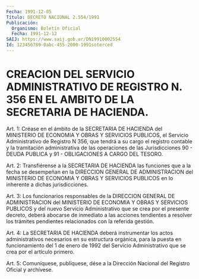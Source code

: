 ```yaml
---
Fecha: 1991-12-05
Título: DECRETO NACIONAL 2.554/1991
Publicación:
  Organismo: Boletín Oficial
  Fecha: 1991-12-12
SAIJ: https://www.saij.gob.ar/DN19910002554
Id: 123456789-0abc-455-2000-1991soterced
---
```

# CREACION DEL SERVICIO ADMINISTRATIVO DE REGISTRO N. 356 EN EL AMBITO DE LA SECRETARIA DE HACIENDA.

<a id="1"></a>
Art.  1:  Créase en el ámbito de la SECRETARIA DE HACIENDA del MINISTERIO DE ECONOMIA  Y  OBRAS  Y SERVICIOS PUBLICOS, el Servicio Administrativo  de  Registro  N  356, que  tendrá  a  su  cargo  el registro  contable  y  la  tramitación    administrativa    de  las operaciones  de  las  Jurisdicciones  90  -  DEUDA  PUBLICA  y 91 - OBLIGACIONES A CARGO DEL TESORO.

<a id="2"></a>
Art. 2: Transfiérense a la SECRETARIA DE HACIENDA las funciones que a la fecha se desempeñan en la DIRECCION GENERAL DE ADMINISTRACION  del  MINISTERIO  DE  ECONOMIA  Y  OBRAS Y SERVICIOS PUBLICOS en lo inherente a dichas jurisdicciones.

<a id="3"></a>
Art.  3: Los funcionarios responsables de la DIRECCION GENERAL DE ADMINISTRACION  del  MINISTERIO  DE ECONOMIA Y OBRAS Y SERVICIOS PUBLICOS y del nuevo Servicio Administrativo  que  se  crea  por el presente  decreto,  deberá  abocarse  de  inmediato  a las acciones tendientes a resolver los trámites pendientes relacionados  con  la referida gestión.

<a id="4"></a>
Art. 4: La SECRETARIA DE HACIENDA deberá instrumentar los actos administrativos  necesarios  en  su  estructura  orgánica,  para la puesta  en  funcionamiento  del  1  de  enero  de 1992 del Servicio Administrativo que se crea por el artículo primero.

<a id="5"></a>
Art.  5: Comuníquese, publíquese, dése a la Dirección Nacional del Registro Oficial y archívese.